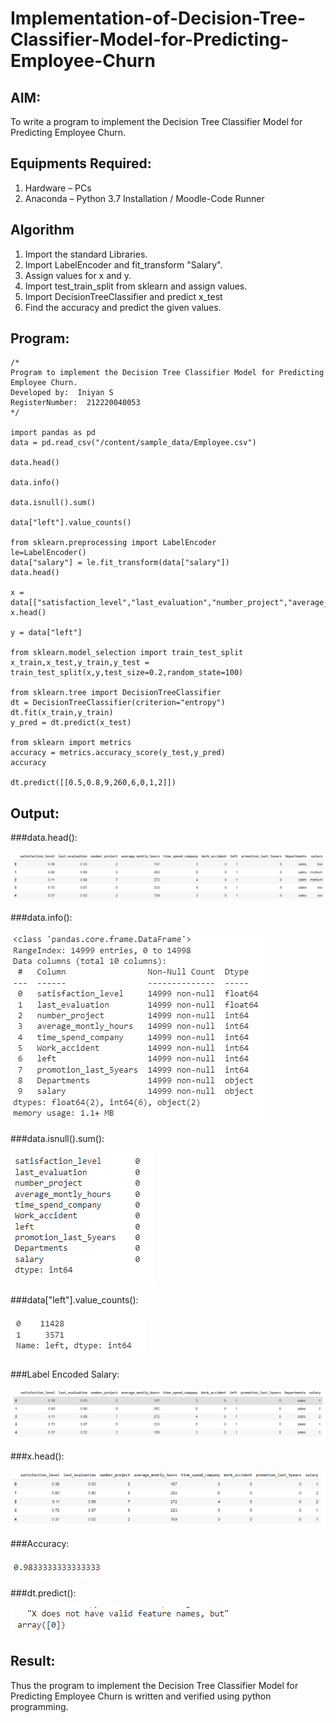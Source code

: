 # Implementation-of-Decision-Tree-Classifier-Model-for-Predicting-Employee-Churn

## AIM:
To write a program to implement the Decision Tree Classifier Model for Predicting Employee Churn.

## Equipments Required:
1. Hardware – PCs
2. Anaconda – Python 3.7 Installation / Moodle-Code Runner

## Algorithm
1. Import the standard Libraries.
2. Import LabelEncoder and fit_transform "Salary".
3. Assign values for x and y.
4. Import test_train_split from sklearn and assign values.
5. Import DecisionTreeClassifier and predict x_test
6. Find the accuracy and predict the given values.

## Program:
```
/*
Program to implement the Decision Tree Classifier Model for Predicting Employee Churn.
Developed by:  Iniyan S
RegisterNumber:  212220040053
*/

import pandas as pd
data = pd.read_csv("/content/sample_data/Employee.csv")

data.head()

data.info()

data.isnull().sum()

data["left"].value_counts()

from sklearn.preprocessing import LabelEncoder
le=LabelEncoder()
data["salary"] = le.fit_transform(data["salary"])
data.head()

x = data[["satisfaction_level","last_evaluation","number_project","average_montly_hours","time_spend_company","Work_accident","promotion_last_5years","salary"]]
x.head()

y = data["left"]

from sklearn.model_selection import train_test_split
x_train,x_test,y_train,y_test = train_test_split(x,y,test_size=0.2,random_state=100)

from sklearn.tree import DecisionTreeClassifier
dt = DecisionTreeClassifier(criterion="entropy")
dt.fit(x_train,y_train)
y_pred = dt.predict(x_test)

from sklearn import metrics
accuracy = metrics.accuracy_score(y_test,y_pred)
accuracy

dt.predict([[0.5,0.8,9,260,6,0,1,2]])

```

## Output:
###data.head():

![OP1](/OP1.png)

###data.info():

![OP2](/OP2.png)

###data.isnull().sum():

![OP3](/OP3.png)

###data["left"].value_counts():

![OP4](/OP4.png)

###Label Encoded Salary:

![OP5](/OP5.png)

###x.head():

![OP6](/OP6.png)

###Accuracy:

![OP7](/OP7.png)

###dt.predict():

![OP8](/OP8.png)


## Result:
Thus the program to implement the  Decision Tree Classifier Model for Predicting Employee Churn is written and verified using python programming.
